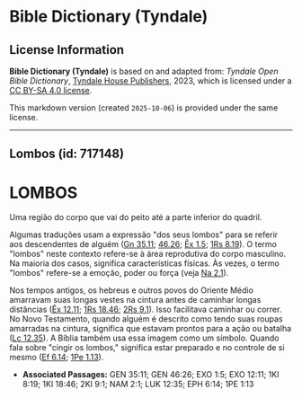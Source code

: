 # Bible Dictionary (Tyndale)

## License Information

**Bible Dictionary (Tyndale)** is based on and adapted from: _Tyndale Open Bible Dictionary_, [Tyndale House Publishers](https://tyndaleopenresources.com/), 2023, which is licensed under a [CC BY-SA 4.0 license](https://creativecommons.org/licenses/by-sa/4.0/legalcode.en).

This markdown version (created `2025-10-06`) is provided under the same license.



--------------------------------

## Lombos (id: 717148)

LOMBOS
======

Uma região do corpo que vai do peito até a parte inferior do quadril.

Algumas traduções usam a expressão "dos seus lombos" para se referir aos descendentes de alguém ([Gn 35\.11](https://ref.ly/Gen35:11); [46\.26](https://ref.ly/Gen46:26); [Êx 1\.5](https://ref.ly/Exod1:5); [1Rs 8\.19](https://ref.ly/1Kgs8:19)). O termo "lombos" neste contexto refere\-se à área reprodutiva do corpo masculino. Na maioria dos casos, significa características físicas. Às vezes, o termo "lombos" refere\-se a emoção, poder ou força (veja [Na 2\.1](https://ref.ly/Nah2:1)).

Nos tempos antigos, os hebreus e outros povos do Oriente Médio amarravam suas longas vestes na cintura antes de caminhar longas distâncias ([Êx 12\.11](https://ref.ly/Exod12:11); [1Rs 18\.46](https://ref.ly/1Kgs18:46); [2Rs 9\.1](https://ref.ly/2Kgs9:1)). Isso facilitava caminhar ou correr. No Novo Testamento, quando alguém é descrito como tendo suas roupas amarradas na cintura, significa que estavam prontos para a ação ou batalha ([Lc 12\.35](https://ref.ly/Luke12:35)). A Bíblia também usa essa imagem como um símbolo. Quando fala sobre "cingir os lombos," significa estar preparado e no controle de si mesmo ([Ef 6\.14](https://ref.ly/Eph6:14); [1Pe 1\.13](https://ref.ly/1Pet1:13)).

* **Associated Passages:** GEN 35:11; GEN 46:26; EXO 1:5; EXO 12:11; 1KI 8:19; 1KI 18:46; 2KI 9:1; NAM 2:1; LUK 12:35; EPH 6:14; 1PE 1:13

